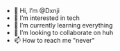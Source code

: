 - 👋 Hi, I’m @Dxnji
- 👀 I’m interested in tech
- 🌱 I’m currently learning everything
- 💞️ I’m looking to collaborate on huh
- 📫 How to reach me "never"

<!---
Dxnji/Dxnji is a ✨ special ✨ repository because its `README.md` (this file) appears on your GitHub profile.
You can click the Preview link to take a look at your changes.
--->
